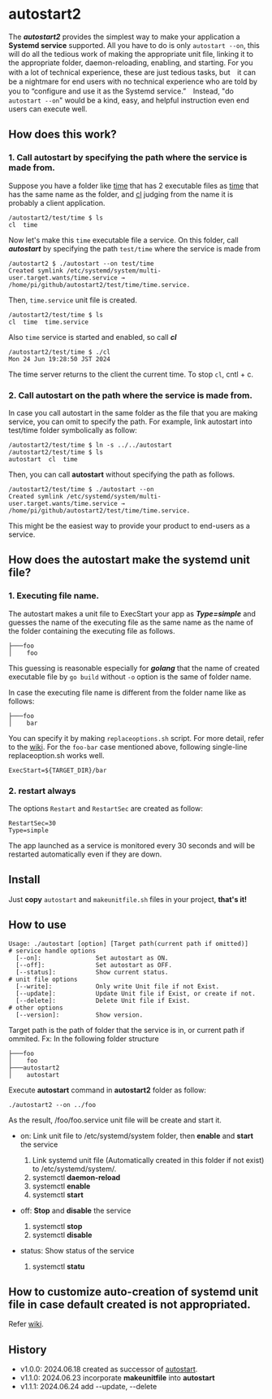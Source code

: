 # autostart2
The ***autostart2*** provides the simplest way to make your application a **Systemd service** supported. All you have to do is only ```autostart --on```, this will do all the tedious work of making the appropriate unit file, linking it to the appropriate folder, daemon-reloading, enabling, and starting. For you with a lot of technical experience, these are just tedious tasks, but　it can be a nightmare for end users with no technical experience who are told by you to “configure and use it as the Systemd service.”　Instead, "do ```autostart --on```" would be a kind, easy, and helpful instruction even end users can execute well.

## How does this work?

### 1. Call autostart by specifying the path where the service is made from.
Suppose you have a folder like [time](https://github.com/UedaTakeyuki/autostart2/tree/main/test/time) that has 2 executable files as [time](https://github.com/UedaTakeyuki/autostart2/blob/main/test/time/time) that has the same name as the folder, and [cl](https://github.com/UedaTakeyuki/autostart2/blob/main/test/time/cl) 
judging from the name it is probably a client application. 

```
/autostart2/test/time $ ls
cl  time
```

Now let's make this ```time``` executable file a service. On this folder, call ***autostart*** by specifying the path ```test/time``` where the service is made from

```
/autostart2 $ ./autostart --on test/time
Created symlink /etc/systemd/system/multi-user.target.wants/time.service → /home/pi/github/autostart2/test/time/time.service.
```

Then, ```time.service``` unit file is created.

```
/autostart2/test/time $ ls
cl  time  time.service
```

Also ```time``` service is started and enabled, so call ***cl***

```
/autostart2/test/time $ ./cl
Mon 24 Jun 19:28:50 JST 2024

```

The time server returns to the client the current time. To stop ```cl```, cntl + c.

### 2. Call autostart on the path where the service is made from.
In case you call autostart in the same folder as the file that you are making service, you can omit to specify the path. For example, link autostart into test/time folder symbolically as follow:

```
/autostart2/test/time $ ln -s ../../autostart
/autostart2/test/time $ ls
autostart  cl  time
```

Then, you can call **autostart** without specifying the path as follows.

```
/autostart2/test/time $ ./autostart --on
Created symlink /etc/systemd/system/multi-user.target.wants/time.service → /home/pi/github/autostart2/test/time/time.service.
```

This might be the easiest way to provide your product to end-users as a service.

## How does the autostart make the systemd unit file?
### 1. Executing file name.
The autostart makes a unit file to ExecStart your app as ***Type=simple*** and guesses the name of the executing file as the same name as the name of the folder containing the executing file as follows.

```
├───foo
│    foo

```
This guessing is reasonable especially for ***golang*** that the name of created executable file by ```go build``` without ```-o``` option is the same of folder name.

In case the executing file name is different from the folder name like as follows:

```
├───foo
│    bar
```

You can specify it by making ```replaceoptions.sh``` script. For more detail, refer to the [wiki](https://github.com/UedaTakeyuki/autostart2/wiki/Created-unit-file#1-change-options-from-default-value). For the ```foo-bar``` case mentioned above, following single-line replaceoption.sh works well.

```
ExecStart=${TARGET_DIR}/bar
```

### 2. restart always
The options ```Restart``` and ```RestartSec``` are created as follow:

```
RestartSec=30
Type=simple
```

The app launched as a service is monitored every 30 seconds and will be restarted automatically even if they are down.

## Install
Just **copy** ```autostart``` and ```makeunitfile.sh``` files in your project, **that's it!**

## How to use
```
Usage: ./autostart [option] [Target path(current path if omitted)]
# service handle options 
  [--on]:               Set autostart as ON. 
  [--off]:              Set autostart as OFF. 
  [--status]:           Show current status. 
# unit file options 
  [--write]:            Only write Unit file if not Exist. 
  [--update]:           Update Unit file if Exist, or create if not. 
  [--delete]:           Delete Unit file if Exist. 
# other options 
  [--version]:          Show version.
```
Target path is the path of folder that the service is in, or current path if ommited.
Fx: In the following folder structure
```
├───foo
│    foo
├───autostart2
│    autostart
```

Execute **autostart** command in **autostart2** folder as follow:

```
./autostart2 --on ../foo

```
As the result, /foo/foo.service unit file will be create and start it.

- on: 
  Link unit file to /etc/systemd/system folder, then **enable** and **start** the service
  
  1. Link systemd unit file (Automatically created in this folder if not exist) to /etc/systemd/system/.
  2. systemctl **daemon-reload**
  3. systemctl **enable**
  4. systemctl **start**
 
- off:
  **Stop** and **disable** the service
  
  1. systemctl **stop**
  2. systemctl **disable**
 
- status: 
  Show status of the service
  
  1. systemctl **statu**
 
## How to customize auto-creation of systemd unit file in case default created is not appropriated.
Refer [wiki](https://github.com/UedaTakeyuki/autostart2/wiki/Created-unit-file#how-to-customize).

## History
- v1.0.0: 2024.06.18 created as successor of [autostart](https://github.com/UedaTakeyuki/autostart).
- v1.1.0: 2024.06.23 incorporate **makeunitfile** into **autostart**
- v1.1.1: 2024.06.24 add --update, --delete
